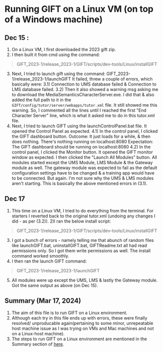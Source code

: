 # Running GIFT on a Linux VM (on top of a Windows machine)

## Dec 15 : 
1) On a Linux VM, I first downloaded the 2023 gift zip.
2) I then built it from cmd using the command:
> GIFT_2023-1/release_2023-1/GIFT/scripts/dev-tools/Linux/installGIFT
3) Next, I tried to launch gift using the command:
GIFT_2023-1/release_2023-1/launchGIFT 
It failed, threw a couple of errors, which basically were:
3.1) Connection to UMS database failed & Connection to LMS database failed.
3.2) Then it also showed a warning msg asking me to download the MediaSemanticsCharacterServer.exe. 
I did that & also added the full path to it in the ``GIFT/config/tutor/server/webapps/tutor.xml`` file.
It still showed me this warning. So, I commented all the lines until I reached the first "End Character Server" line, which is what it asked me to do in this tutor.xml file.
4) Next, I tried to launch GIFT using the launchControlPanel.bat file. It opened the Control Panel as expected. 
4.1) In the control panel, I clicked the GIFT dashboard button.
Outcome: It just loads for a while, & then does nothing. There's nothing running on localhost:8080
Expectation: The GIFT dashboard should be running on localhost:8080
4.2) In the control panel, I clicked the Monitor button. It opened the GIFT monitor window as expected. I then clicked the "Launch All Modules" button. All modules started except the UMS Module, LMS Module & the Gateway module as well. The gateway module was expected to fail as the default configuration settings have to be changed & a training app would have to be connected. But again. I'm not sure why the UMS & LMS modules aren't starting. This is basically the above mentioned errors in (3.1).

## Dec 17
1) This time on a Linux VM, I tried to do everything from the terminal. For starters I reverted back to the original tutor.xml (undoing any changes I did - as per (3.2)).
2)I ran the below install script:
> GIFT_2023-1/release_2023-1/GIFT/scripts/dev-tools/Linux/installGIFT
3) I got a bunch of errors - namely telling me that abunch of random files like launchGIFT.bat, uninstallGIFT.bat, GIFTReadme.txt all had read permissions only. So I  got them write permissions as well. The install command worked smoothly.
4) I then ran the launch GIFT command:
> GIFT_2023-1/release_2023-1/launchGIFT 
5) All modules were up except the UMS, LMS & lastly the Gateway module. Got the same output as above (on Dec 15).


## Summary (Mar 17, 2024)
1) The aim of this file is to run GIFT on a Linux environment.
2) Although each try in this file ends up with errors, these were finally resolved/ unproducable again(pertaining to some minor, unrepeatable host machine issue as I was trying on VMs and Mac machines and not on a Linux-host machine).
3) The steps to run GIFT on a Linux environment are mentioned in the Summary section of [here](./Installation-And-Setup.md).